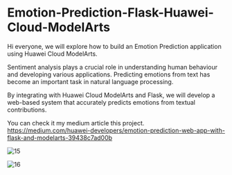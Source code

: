 # Emotion-Prediction-Flask-Huawei-Cloud-ModelArts

Hi everyone, we will explore how to build an Emotion Prediction application using Huawei Cloud ModelArts.

Sentiment analysis plays a crucial role in understanding human behaviour and developing various applications. Predicting emotions from text has become an important task in natural language processing.

By integrating with Huawei Cloud ModelArts and Flask, we will develop a web-based system that accurately predicts emotions from textual contributions.

You can check it my medium article this project. 
https://medium.com/huawei-developers/emotion-prediction-web-app-with-flask-and-modelarts-39438c7ad00b

![15](https://github.com/mucahidozcelik/Emotion-Prediction-Flask-Huawei-Cloud-ModelArts/assets/63811590/a3abc31d-9513-4a93-bb06-85cb4795bde9)

![16](https://github.com/mucahidozcelik/Emotion-Prediction-Flask-Huawei-Cloud-ModelArts/assets/63811590/527666ef-3dae-4b67-b796-3e238f1258ff)
